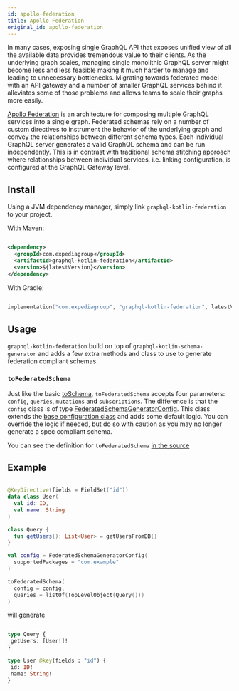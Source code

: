 ```yaml
---
id: apollo-federation
title: Apollo Federation
original_id: apollo-federation
---
```

In many cases, exposing single GraphQL API that exposes unified view of all the available data provides tremendous value
to their clients. As the underlying graph scales, managing single monolithic GraphQL server might become less and less
feasible making it much harder to manage and leading to unnecessary bottlenecks. Migrating towards federated model with
an API gateway and a number of smaller GraphQL services behind it alleviates some of those problems and allows teams to
scale their graphs more easily.

[Apollo Federation](https://www.apollographql.com/docs/apollo-server/federation/introduction/) is an architecture for
composing multiple GraphQL services into a single graph. Federated schemas rely on a number of custom directives to
instrument the behavior of the underlying graph and convey the relationships between different schema types. Each individual
GraphQL server generates a valid GraphQL schema and can be run independently. This is in contrast with traditional schema
stitching approach where relationships between individual services, i.e. linking configuration, is configured at the GraphQL
Gateway level.

## Install

Using a JVM dependency manager, simply link `graphql-kotlin-federation` to your project.

With Maven:

```xml

<dependency>
  <groupId>com.expediagroup</groupId>
  <artifactId>graphql-kotlin-federation</artifactId>
  <version>${latestVersion}</version>
</dependency>

```

With Gradle:

```kotlin

implementation("com.expediagroup", "graphql-kotlin-federation", latestVersion)

```

## Usage

`graphql-kotlin-federation` build on top of `graphql-kotlin-schema-generator` and adds a few extra methods and class to use to generate federation
compliant schemas.

### `toFederatedSchema`

Just like the basic [toSchema](../schema-generator/schema-generator-getting-started.md), `toFederatedSchema` accepts four parameters: `config`, `queries`, `mutations` and `subscriptions`.
The difference is that the `config` class is of type [FederatedSchemaGeneratorConfig](https://github.com/ExpediaGroup/graphql-kotlin/blob/master/graphql-kotlin-federation/src/main/kotlin/com/expediagroup/graphql/federation/FederatedSchemaGeneratorConfig.kt).
This class extends the [base configuration class](../schema-generator/customizing-schemas/generator-config.md) and adds some default logic. You can override the logic if needed, but do so with caution as you may no longer generate a spec compliant schema.

You can see the definition for `toFederatedSchema` [in the
source](https://github.com/ExpediaGroup/graphql-kotlin/blob/master/graphql-kotlin-federation/src/main/kotlin/com/expediagroup/graphql/federation/toFederatedSchema.kt)

## Example

```kotlin

@KeyDirective(fields = FieldSet("id"))
data class User(
  val id: ID,
  val name: String
)

class Query {
  fun getUsers(): List<User> = getUsersFromDB()
}

val config = FederatedSchemaGeneratorConfig(
  supportedPackages = "com.example"
)

toFederatedSchema(
  config = config,
  queries = listOf(TopLevelObject(Query()))
)

```

will generate

```graphql

type Query {
 getUsers: [User!]!
}

type User @key(fields : "id") {
 id: ID!
 name: String!
}

```
